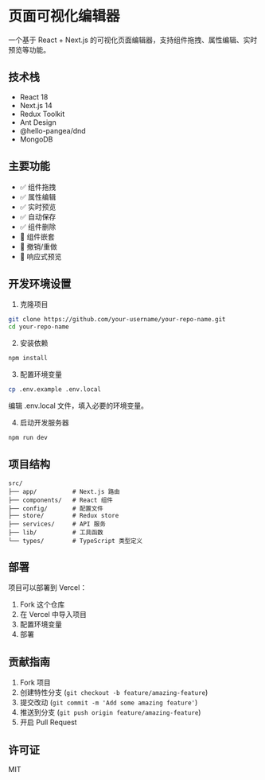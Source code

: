 # 页面可视化编辑器

一个基于 React + Next.js 的可视化页面编辑器，支持组件拖拽、属性编辑、实时预览等功能。

## 技术栈

- React 18
- Next.js 14
- Redux Toolkit
- Ant Design
- @hello-pangea/dnd
- MongoDB

## 主要功能

- ✅ 组件拖拽
- ✅ 属性编辑
- ✅ 实时预览
- ✅ 自动保存
- ✅ 组件删除
- 🚧 组件嵌套
- 🚧 撤销/重做
- 🚧 响应式预览

## 开发环境设置

1. 克隆项目
```bash
git clone https://github.com/your-username/your-repo-name.git
cd your-repo-name
```

2. 安装依赖
```bash
npm install
```

3. 配置环境变量
```bash
cp .env.example .env.local
```
编辑 .env.local 文件，填入必要的环境变量。

4. 启动开发服务器
```bash
npm run dev
```

## 项目结构

```
src/
├── app/          # Next.js 路由
├── components/   # React 组件
├── config/       # 配置文件
├── store/        # Redux store
├── services/     # API 服务
├── lib/          # 工具函数
└── types/        # TypeScript 类型定义
```

## 部署

项目可以部署到 Vercel：

1. Fork 这个仓库
2. 在 Vercel 中导入项目
3. 配置环境变量
4. 部署

## 贡献指南

1. Fork 项目
2. 创建特性分支 (`git checkout -b feature/amazing-feature`)
3. 提交改动 (`git commit -m 'Add some amazing feature'`)
4. 推送到分支 (`git push origin feature/amazing-feature`)
5. 开启 Pull Request

## 许可证

MIT
